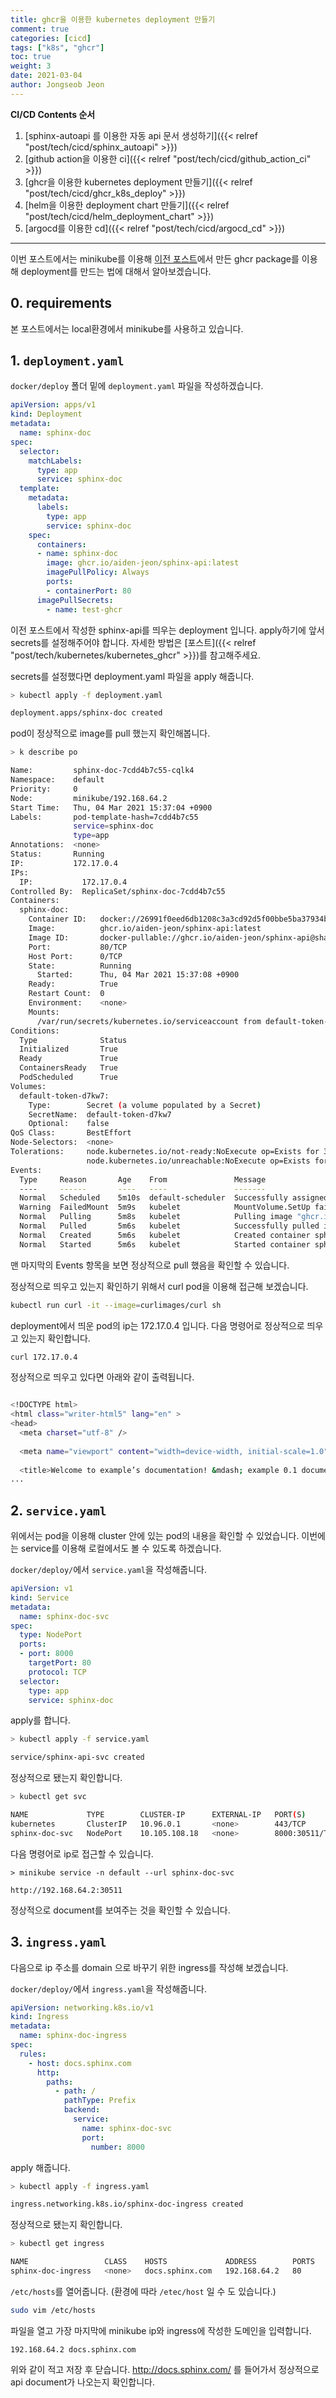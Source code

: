 ```yaml
---
title: ghcr을 이용한 kubernetes deployment 만들기
comment: true
categories: [cicd]
tags: ["k8s", "ghcr"]
toc: true
weight: 3
date: 2021-03-04
author: Jongseob Jeon
---
```


**CI/CD Contents 순서**
1. [sphinx-autoapi 를 이용한 자동 api 문서 생성하기]({{< relref "post/tech/cicd/sphinx_autoapi" >}})
2. [github action을 이용한 ci]({{< relref "post/tech/cicd/github_action_ci" >}})
3. [ghcr을 이용한 kubernetes deployment 만들기]({{< relref "post/tech/cicd/ghcr_k8s_deploy" >}})
4. [helm을 이용한 deployment chart 만들기]({{< relref "post/tech/cicd/helm_deployment_chart" >}})
5. [argocd를 이용한 cd]({{< relref "post/tech/cicd/argocd_cd" >}})

---


이번 포스트에서는 minikube를 이용해 [이전 포스트](https://aiden-jeon.github.io/cicd/github-cicd-2)에서 만든 ghcr package를 이용해 deployment를 만드는 법에 대해서 알아보겠습니다.

## 0. requirements
본 포스트에서는 local환경에서 minikube를 사용하고 있습니다.

## 1. `deployment.yaml`
`docker/deploy` 폴더 밑에 `deployment.yaml` 파일을 작성하겠습니다.
```yaml
apiVersion: apps/v1
kind: Deployment
metadata:
  name: sphinx-doc
spec:
  selector:
    matchLabels:
      type: app
      service: sphinx-doc
  template:
    metadata:
      labels:
        type: app
        service: sphinx-doc
    spec:
      containers:
      - name: sphinx-doc
        image: ghcr.io/aiden-jeon/sphinx-api:latest
        imagePullPolicy: Always
        ports:
        - containerPort: 80
      imagePullSecrets:
        - name: test-ghcr
```

이전 포스트에서 작성한 sphinx-api를 띄우는 deployment 입니다.
apply하기에 앞서 secrets를 설정해주어야 합니다. 자세한 방법은 [포스트]({{< relref "post/tech/kubernetes/kubernetes_ghcr" >}})를 참고해주세요.

secrets를 설정했다면 deployment.yaml 파일을 apply 해줍니다.
```bash
> kubectl apply -f deployment.yaml

deployment.apps/sphinx-doc created
```

pod이 정상적으로 image를 pull 했는지 확인해봅니다.
```bash
> k describe po

Name:         sphinx-doc-7cdd4b7c55-cqlk4
Namespace:    default
Priority:     0
Node:         minikube/192.168.64.2
Start Time:   Thu, 04 Mar 2021 15:37:04 +0900
Labels:       pod-template-hash=7cdd4b7c55
              service=sphinx-doc
              type=app
Annotations:  <none>
Status:       Running
IP:           172.17.0.4
IPs:
  IP:           172.17.0.4
Controlled By:  ReplicaSet/sphinx-doc-7cdd4b7c55
Containers:
  sphinx-doc:
    Container ID:   docker://26991f0eed6db1208c3a3cd92d5f00bbe5ba37934baed29e964d021e92603315
    Image:          ghcr.io/aiden-jeon/sphinx-api:latest
    Image ID:       docker-pullable://ghcr.io/aiden-jeon/sphinx-api@sha256:f35c4c0852edaab2bfd617f2a42cf3fe141a08cd3692ac3105f1cb6be3591135
    Port:           80/TCP
    Host Port:      0/TCP
    State:          Running
      Started:      Thu, 04 Mar 2021 15:37:08 +0900
    Ready:          True
    Restart Count:  0
    Environment:    <none>
    Mounts:
      /var/run/secrets/kubernetes.io/serviceaccount from default-token-d7kw7 (ro)
Conditions:
  Type              Status
  Initialized       True 
  Ready             True 
  ContainersReady   True 
  PodScheduled      True 
Volumes:
  default-token-d7kw7:
    Type:        Secret (a volume populated by a Secret)
    SecretName:  default-token-d7kw7
    Optional:    false
QoS Class:       BestEffort
Node-Selectors:  <none>
Tolerations:     node.kubernetes.io/not-ready:NoExecute op=Exists for 300s
                 node.kubernetes.io/unreachable:NoExecute op=Exists for 300s
Events:
  Type     Reason       Age    From               Message
  ----     ------       ----   ----               -------
  Normal   Scheduled    5m10s  default-scheduler  Successfully assigned default/sphinx-doc-7cdd4b7c55-cqlk4 to minikube
  Warning  FailedMount  5m9s   kubelet            MountVolume.SetUp failed for volume "default-token-d7kw7" : failed to sync secret cache: timed out waiting for the condition
  Normal   Pulling      5m8s   kubelet            Pulling image "ghcr.io/aiden-jeon/sphinx-api:latest"
  Normal   Pulled       5m6s   kubelet            Successfully pulled image "ghcr.io/aiden-jeon/sphinx-api:latest" in 1.246291235s
  Normal   Created      5m6s   kubelet            Created container sphinx-doc
  Normal   Started      5m6s   kubelet            Started container sphinx-doc
```
맨 마지막의 Events 항목을 보면 정상적으로 pull 했음을 확인할 수 있습니다.

정상적으로 띄우고 있는지 확인하기 위해서 curl pod을 이용해 접근해 보겠습니다.
```bash
kubectl run curl -it --image=curlimages/curl sh
```

deployment에서 띄운 pod의 ip는 172.17.0.4 입니다. 다음 명령어로 정상적으로 띄우고 있는지 확인합니다.
```bash
curl 172.17.0.4
```
정상적으로 띄우고 있다면 아래와 같이 출력됩니다.
```bash

<!DOCTYPE html>
<html class="writer-html5" lang="en" >
<head>
  <meta charset="utf-8" />
  
  <meta name="viewport" content="width=device-width, initial-scale=1.0" />
  
  <title>Welcome to example’s documentation! &mdash; example 0.1 documentation</title>
...
```

## 2. `service.yaml`
위에서는 pod을 이용해 cluster 안에 있는 pod의 내용을 확인할 수 있었습니다. 이번에는 service를 이용해 로컬에서도 볼 수 있도록 하겠습니다.

`docker/deploy/`에서 `service.yaml`을 작성해줍니다.
```yaml
apiVersion: v1
kind: Service
metadata:
  name: sphinx-doc-svc
spec:
  type: NodePort
  ports:
  - port: 8000
    targetPort: 80
    protocol: TCP
  selector:
    type: app
    service: sphinx-doc
```

apply를 합니다.
```bash
> kubectl apply -f service.yaml

service/sphinx-api-svc created
```

정상적으로 됐는지 확인합니다.
```bash
> kubectl get svc

NAME             TYPE        CLUSTER-IP      EXTERNAL-IP   PORT(S)          AGE
kubernetes       ClusterIP   10.96.0.1       <none>        443/TCP          44h
sphinx-doc-svc   NodePort    10.105.108.18   <none>        8000:30511/TCP   43s
```

다음 명령어로 ip로 접근할 수 있습니다.
```
> minikube service -n default --url sphinx-doc-svc

http://192.168.64.2:30511
```

정상적으로 document를 보여주는 것을 확인할 수 있습니다.

## 3. `ingress.yaml`
다음으로 ip 주소를 domain 으로 바꾸기 위한 ingress를 작성해 보겠습니다.

`docker/deploy/`에서 `ingress.yaml`을 작성해줍니다.
```yaml
apiVersion: networking.k8s.io/v1
kind: Ingress
metadata:
  name: sphinx-doc-ingress
spec:
  rules:
    - host: docs.sphinx.com
      http:
        paths:
          - path: /
            pathType: Prefix
            backend:
              service:
                name: sphinx-doc-svc
                port:
                  number: 8000
```

apply 해줍니다.
```bash
> kubectl apply -f ingress.yaml

ingress.networking.k8s.io/sphinx-doc-ingress created
```

정상적으로 됐는지 확인합니다.
```bash
> kubectl get ingress

NAME                 CLASS    HOSTS             ADDRESS        PORTS   AGE
sphinx-doc-ingress   <none>   docs.sphinx.com   192.168.64.2   80      49s
```

`/etc/hosts`를 열어줍니다. (환경에 따라 `/etec/host` 일 수 도 있습니다.)
```bash
sudo vim /etc/hosts
```
파일을 열고 가장 마지막에 minikube ip와 ingress에 작성한 도메인을 입력합니다.
```vim
192.168.64.2 docs.sphinx.com
```
위와 같이 적고 저장 후 닫습니다.
http://docs.sphinx.com/ 를 들어가서 정상적으로 api document가 나오는지 확인합니다.
